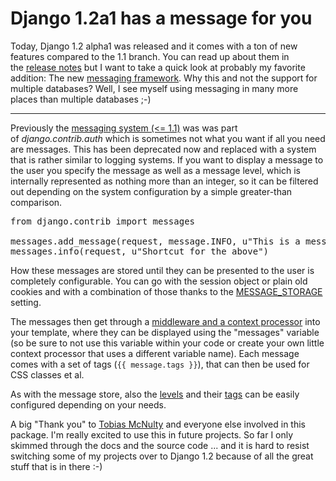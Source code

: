 # Django 1.2a1 has a message for you

Today, Django 1.2 alpha1 was released and it comes with a ton of new features compared to the 1.1 branch. You can read up about them in the&nbsp;<a href="http://docs.djangoproject.com/en/dev/releases/1.2-alpha-1/">release notes</a>&nbsp;but I want to take a quick look at probably my favorite addition: The new <a href="http://docs.djangoproject.com/en/dev/ref/contrib/messages/">messaging framework</a>. Why this and not the support for multiple databases? Well, I see myself using messaging in many more places than multiple databases ;-)

--------

Previously the <a href="http://docs.djangoproject.com/en/1.1/topics/auth/#messages">messaging system (&lt;= 1.1)</a> was was part of&nbsp;<em>django.contrib.auth</em> which is sometimes not what you want if all you need are messages. This has been deprecated now and replaced with a system that is rather similar to logging systems. If you want to display a message to the user you specify the message as well as a message level, which is internally represented as nothing more than an integer, so it can be filtered out depending on the system configuration by a simple greater-than comparison.

<pre class="code">from django.contrib import messages

messages.add_message(request, message.INFO, u&quot;This is a message with the level INFO=25&quot;)
messages.info(request, u&quot;Shortcut for the above&quot;) </pre>

How these messages are stored until they can be presented to the user is completely configurable. You can go with the session object or plain old cookies and with a combination of those thanks to the <a href="http://docs.djangoproject.com/en/dev/ref/contrib/messages/#storage-backends">MESSAGE_STORAGE</a> setting.

The messages then get through a <a href="http://docs.djangoproject.com/en/dev/ref/contrib/messages/#enabling-messages">middleware and a context processor</a> into your template, where they can be displayed using the &quot;messages&quot; variable (so be sure to not use this variable within your code or create your own little context processor that uses a different variable name). Each message comes with a set of tags (<code>{{ message.tags }}</code>), that can then be used for CSS classes et al.

As with the message store, also the <a href="http://docs.djangoproject.com/en/dev/ref/contrib/messages/#message-levels">levels</a> and their <a href="http://docs.djangoproject.com/en/dev/ref/contrib/messages/#message-tags">tags</a> can be easily configured depending on your needs.

A big &quot;Thank you&quot; to <a href="http://www.caktusgroup.com/blog/">Tobias McNulty</a> and everyone else involved in this package. I&#39;m really excited to use this in future projects. So far I only skimmed through the docs and the source code ... and it is hard to resist switching some of my projects over to Django 1.2 because of all the great stuff that is in there :-)
